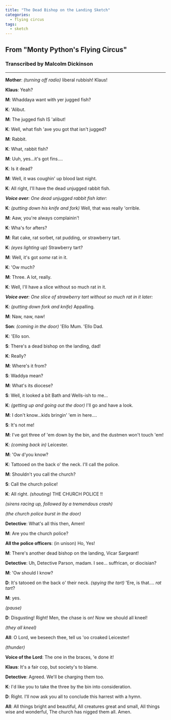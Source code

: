 ```yaml
---
title: "The Dead Bishop on the Landing Sketch"
categories:
  - flying circus
tags:
  - sketch
---
```


## From "Monty Python's Flying Circus"
### Transcribed by Malcolm Dickinson

---

**Mother**: _(turning off radio)_ liberal rubbish! Klaus!

**Klaus**: Yeah?

**M**: Whaddaya want with yer jugged fish?

**K**: 'Alibut.

**M**: The jugged fish IS 'alibut!

**K**: Well, what fish 'ave you got that isn't jugged?

**M**: Rabbit.

**K**: What, rabbit fish?

**M**: Uuh, yes...it's got fins....

**K**: Is it dead?

**M**: Well, it was coughin' up blood last night.

**K**: All right, I'll have the dead unjugged rabbit fish.
 
_**Voice over**: One dead unjugged rabbit fish later:_
 
**K**: _(putting down his knife and fork)_ Well, that was really 'orrible.

**M**: Aaw, you're always complainin'!

**K**: Wha's for afters?

**M**: Rat cake, rat sorbet, rat pudding, or strawberry tart.

**K**: _(eyes lighting up)_ Strawberry tart?

**M**: Well, it's got *some* rat in it.

**K**: 'Ow much?

**M**: Three. A lot, really.

**K**: Well, I'll have a slice without so much rat in it.
 
_**Voice over**: One slice of strawberry tart without so much rat in it later:_
 
**K**: _(putting down fork and knife)_ Appalling.

**M**: Naw, naw, naw!

**Son**: _(coming in the door)_ 'Ello Mum. 'Ello Dad.

**K**: 'Ello son.

**S**: There's a dead bishop on the landing, dad!

**K**: Really?

**M**: Where's it from?

**S**: Waddya mean?

**M**: What's its diocese?

**S**: Well, it looked a bit Bath and Wells-ish to me...

**K**: _(getting up and going out the door)_ I'll go and have a look.

**M**: I don't know...kids bringin' 'em in here....

**S**: It's not me!

**M**: I've got three of 'em down by the bin, and the dustmen won't touch 'em!

**K**: _(coming back in)_ Leicester.

**M**: 'Ow d'you know?

**K**: Tattooed on the back o' the neck. I'll call the police.

**M**: Shouldn't you call the church?

**S**: Call the church police!

**K**: All right. _(shouting)_ THE CHURCH POLICE !!
 
_(sirens racing up, followed by a tremendous crash)_

_(the church police burst in the door)_
 
**Detective**: What's all this then, Amen!

**M**: Are you the church police?

**All the police officers**: (in unison) Ho, Yes!

**M**: There's another dead bishop on the landing, Vicar Sargeant!

**Detective**: Uh, Detective Parson, madam. I see... suffrican, or diocisian?

**M**: 'Ow should I know?

**D**: It's tatooed on the back o' their neck. _(spying the tart)_ 'Ere, is that.... *rat tart*?

**M**: yes.

_(pause)_

**D**: Disgusting! Right! Men, the chase is on! Now we should all kneel!

_(they all kneel)_

**All**: O Lord, we beseech thee, tell us 'oo croaked Leicester!

_(thunder)_

**Voice of the Lord**: The one in the braces, 'e done it!

**Klaus**: It's a fair cop, but society's to blame.

**Detective**: Agreed. We'll be charging them too.

**K**: I'd like you to take the three by the bin into consideration.

**D**: Right. I'll now ask you all to conclude this harrest with a hymn.

**All**: All things bright and beautiful, All creatures great and small, All things wise and wonderful, The church has nigged them all. Amen.